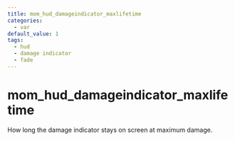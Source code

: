 ```yaml
---
title: mom_hud_damageindicator_maxlifetime
categories:
  - var
default_value: 1
tags:
  - hud
  - damage indicator
  - fade
---
```


# mom_hud_damageindicator_maxlifetime

How long the damage indicator stays on screen at maximum damage.
